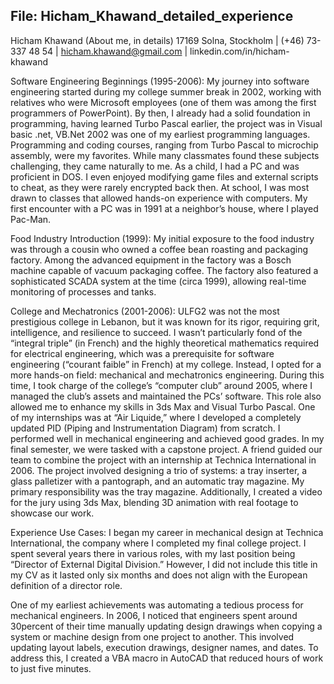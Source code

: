 ## File: Hicham_Khawand_detailed_experience


Hicham Khawand (About me, in details)
17169 Solna, Stockholm | (+46) 73-337 48 54 | hicham.khawand@gmail.com | linkedin.com/in/hicham-khawand

Software Engineering Beginnings (1995-2006): My journey into software engineering started during my college summer break in 2002, working with relatives who were Microsoft employees (one of them was among the first programmers of PowerPoint). By then, I already had a solid foundation in programming, having learned Turbo Pascal earlier, the project was in Visual basic .net, VB.Net 2002 was one of my earliest programming languages.
Programming and coding courses, ranging from Turbo Pascal to microchip assembly, were my favorites. While many classmates found these subjects challenging, they came naturally to me. As a child, I had a PC and was proficient in DOS. I even enjoyed modifying game files and external scripts to cheat, as they were rarely encrypted back then.
At school, I was most drawn to classes that allowed hands-on experience with computers. My first encounter with a PC was in 1991 at a neighbor’s house, where I played Pac-Man.

Food Industry Introduction (1999): My initial exposure to the food industry was through a cousin who owned a coffee bean roasting and packaging factory. Among the advanced equipment in the factory was a Bosch machine capable of vacuum packaging coffee. The factory also featured a sophisticated SCADA system at the time (circa 1999), allowing real-time monitoring of processes and tanks.

College and Mechatronics (2001-2006): ULFG2 was not the most prestigious college in Lebanon, but it was known for its rigor, requiring grit, intelligence, and resilience to succeed. I wasn’t particularly fond of the “integral triple” (in French) and the highly theoretical mathematics required for electrical engineering, which was a prerequisite for software engineering (“courant faible” in French) at my college. Instead, I opted for a more hands-on field: mechanical and mechatronics engineering.
During this time, I took charge of the college’s “computer club” around 2005, where I managed the club’s assets and maintained the PCs’ software. This role also allowed me to enhance my skills in 3ds Max and Visual Turbo Pascal. One of my internships was at “Air Liquide,” where I developed a completely updated PID (Piping and Instrumentation Diagram) from scratch.
I performed well in mechanical engineering and achieved good grades. In my final semester, we were tasked with a capstone project. A friend guided our team to combine the project with an internship at Technica International in 2006. The project involved designing a trio of systems: a tray inserter, a glass palletizer with a pantograph, and an automatic tray magazine. My primary responsibility was the tray magazine. Additionally, I created a video for the jury using 3ds Max, blending 3D animation with real footage to showcase our work.

Experience Use Cases: I began my career in mechanical design at Technica International, the company where I completed my final college project. I spent several years there in various roles, with my last position being “Director of External Digital Division.” However, I did not include this title in my CV as it lasted only six months and does not align with the European definition of a director role.

One of my earliest achievements was automating a tedious process for mechanical engineers. In 2006, I noticed that engineers spent around 30percent of their time manually updating design drawings when copying a system or machine design from one project to another. This involved updating layout labels, execution drawings, designer names, and dates. To address this, I created a VBA macro in AutoCAD that reduced hours of work to just five minutes.